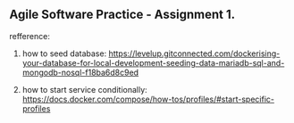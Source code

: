 ## Agile Software Practice - Assignment 1.

refference:

1. how to seed database: https://levelup.gitconnected.com/dockerising-your-database-for-local-development-seeding-data-mariadb-sql-and-mongodb-nosql-f18ba6d8c9ed

2. how to start service conditionally: https://docs.docker.com/compose/how-tos/profiles/#start-specific-profiles